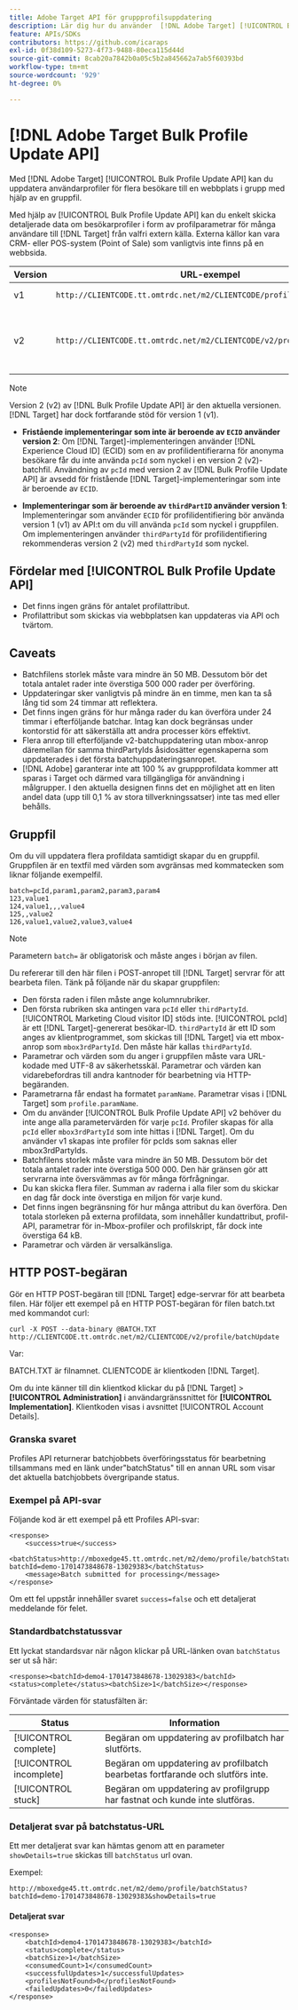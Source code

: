 ```yaml
---
title: Adobe Target API för gruppprofilsuppdatering
description: Lär dig hur du använder  [!DNL Adobe Target] [!UICONTROL Bulk Profile Update API] för att skicka profildata för flera besökare till  [!DNL Target] för användning i mål.
feature: APIs/SDKs
contributors: https://github.com/icaraps
exl-id: 0f38d109-5273-4f73-9488-80eca115d44d
source-git-commit: 8cab20a7842b0a05c5b2a845662a7ab5f60393bd
workflow-type: tm+mt
source-wordcount: '929'
ht-degree: 0%

---
```


# [!DNL Adobe Target Bulk Profile Update API]

Med [!DNL Adobe Target] [!UICONTROL Bulk Profile Update API] kan du uppdatera användarprofiler för flera besökare till en webbplats i grupp med hjälp av en gruppfil.

Med hjälp av [!UICONTROL Bulk Profile Update API] kan du enkelt skicka detaljerade data om besökarprofiler i form av profilparametrar för många användare till [!DNL Target] från valfri extern källa. Externa källor kan vara CRM- eller POS-system (Point of Sale) som vanligtvis inte finns på en webbsida.

| Version | URL-exempel | Funktioner |
| --- | --- | --- |
| v1 | `http://CLIENTCODE.tt.omtrdc.net/m2/CLIENTCODE/profile/batchUpdate` | Stöd endast för bulkprofiluppdatering. |
| v2 | `http://CLIENTCODE.tt.omtrdc.net/m2/CLIENTCODE/v2/profile/batchUpdate` | <ul><li>Skapa profil om den inte hittas.</li><li>Statusuppdatering per rad.</li></ul> |

>[!NOTE]
>
>Version 2 (v2) av [!DNL Bulk Profile Update API] är den aktuella versionen. [!DNL Target] har dock fortfarande stöd för version 1 (v1).
>
>* **Fristående implementeringar som inte är beroende av `ECID` använder version 2**: Om [!DNL Target]-implementeringen använder [!DNL Experience Cloud ID] (ECID) som en av profilidentifierarna för anonyma besökare får du inte använda `pcId` som nyckel i en version 2 (v2)-batchfil. Användning av `pcId` med version 2 av [!DNL Bulk Profile Update API] är avsedd för fristående [!DNL Target]-implementeringar som inte är beroende av `ECID`.
>
>* **Implementeringar som är beroende av `thirdPartID` använder version 1**: Implementeringar som använder `ECID` för profilidentifiering bör använda version 1 (v1) av API:t om du vill använda `pcId` som nyckel i gruppfilen. Om implementeringen använder `thirdPartyId` för profilidentifiering rekommenderas version 2 (v2) med `thirdPartyId` som nyckel.

## Fördelar med [!UICONTROL Bulk Profile Update API]

* Det finns ingen gräns för antalet profilattribut.
* Profilattribut som skickas via webbplatsen kan uppdateras via API och tvärtom.

## Caveats

* Batchfilens storlek måste vara mindre än 50 MB. Dessutom bör det totala antalet rader inte överstiga 500 000 rader per överföring.
* Uppdateringar sker vanligtvis på mindre än en timme, men kan ta så lång tid som 24 timmar att reflektera.
* Det finns ingen gräns för hur många rader du kan överföra under 24 timmar i efterföljande batchar. Intag kan dock begränsas under kontorstid för att säkerställa att andra processer körs effektivt.
* Flera anrop till efterföljande v2-batchuppdatering utan mbox-anrop däremellan för samma thirdPartyIds åsidosätter egenskaperna som uppdaterades i det första batchuppdateringsanropet.
* [!DNL Adobe] garanterar inte att 100 % av gruppprofildata kommer att sparas i Target och därmed vara tillgängliga för användning i målgrupper. I den aktuella designen finns det en möjlighet att en liten andel data (upp till 0,1 % av stora tillverkningssatser) inte tas med eller behålls.

## Gruppfil

Om du vill uppdatera flera profildata samtidigt skapar du en gruppfil. Gruppfilen är en textfil med värden som avgränsas med kommatecken som liknar följande exempelfil.

``````
batch=pcId,param1,param2,param3,param4
123,value1
124,value1,,,value4
125,,value2
126,value1,value2,value3,value4
``````

>[!NOTE]
>
>Parametern `batch=` är obligatorisk och måste anges i början av filen.

Du refererar till den här filen i POST-anropet till [!DNL Target] servrar för att bearbeta filen. Tänk på följande när du skapar gruppfilen:

* Den första raden i filen måste ange kolumnrubriker.
* Den första rubriken ska antingen vara `pcId` eller `thirdPartyId`. [!UICONTROL Marketing Cloud visitor ID] stöds inte. [!UICONTROL pcId] är ett [!DNL Target]-genererat besökar-ID. `thirdPartyId` är ett ID som anges av klientprogrammet, som skickas till [!DNL Target] via ett mbox-anrop som `mbox3rdPartyId`. Den måste här kallas `thirdPartyId`.
* Parametrar och värden som du anger i gruppfilen måste vara URL-kodade med UTF-8 av säkerhetsskäl. Parametrar och värden kan vidarebefordras till andra kantnoder för bearbetning via HTTP-begäranden.
* Parametrarna får endast ha formatet `paramName`. Parametrar visas i [!DNL Target] som `profile.paramName`.
* Om du använder [!UICONTROL Bulk Profile Update API] v2 behöver du inte ange alla parametervärden för varje `pcId`. Profiler skapas för alla `pcId` eller `mbox3rdPartyId` som inte hittas i [!DNL Target]. Om du använder v1 skapas inte profiler för pcIds som saknas eller mbox3rdPartyIds.
* Batchfilens storlek måste vara mindre än 50 MB. Dessutom bör det totala antalet rader inte överstiga 500 000. Den här gränsen gör att servrarna inte översvämmas av för många förfrågningar.
* Du kan skicka flera filer. Summan av raderna i alla filer som du skickar en dag får dock inte överstiga en miljon för varje kund.
* Det finns ingen begränsning för hur många attribut du kan överföra. Den totala storleken på externa profildata, som innehåller kundattribut, profil-API, parametrar för in-Mbox-profiler och profilskript, får dock inte överstiga 64 kB.
* Parametrar och värden är versalkänsliga.

## HTTP POST-begäran

Gör en HTTP POST-begäran till [!DNL Target] edge-servrar för att bearbeta filen. Här följer ett exempel på en HTTP POST-begäran för filen batch.txt med kommandot curl:

``````
curl -X POST --data-binary @BATCH.TXT http://CLIENTCODE.tt.omtrdc.net/m2/CLIENTCODE/v2/profile/batchUpdate
``````

Var:

BATCH.TXT är filnamnet. CLIENTCODE är klientkoden [!DNL Target].

Om du inte känner till din klientkod klickar du på [!DNL Target] > **[!UICONTROL Administration]** i användargränssnittet för **[!UICONTROL Implementation]**. Klientkoden visas i avsnittet [!UICONTROL Account Details].

### Granska svaret

Profiles API returnerar batchjobbets överföringsstatus för bearbetning tillsammans med en länk under&quot;batchStatus&quot; till en annan URL som visar det aktuella batchjobbets övergripande status.

### Exempel på API-svar

Följande kod är ett exempel på ett Profiles API-svar:

```
<response>
    <success>true</success>
    <batchStatus>http://mboxedge45.tt.omtrdc.net/m2/demo/profile/batchStatus?batchId=demo-1701473848678-13029383</batchStatus>
    <message>Batch submitted for processing</message>
</response>
```

Om ett fel uppstår innehåller svaret `success=false` och ett detaljerat meddelande för felet.

### Standardbatchstatussvar

Ett lyckat standardsvar när någon klickar på URL-länken ovan `batchStatus` ser ut så här:

```
<response><batchId>demo4-1701473848678-13029383</batchId><status>complete</status><batchSize>1</batchSize></response>
```

Förväntade värden för statusfälten är:

| Status | Information |
| --- | --- |
| [!UICONTROL complete] | Begäran om uppdatering av profilbatch har slutförts. |
| [!UICONTROL incomplete] | Begäran om uppdatering av profilbatch bearbetas fortfarande och slutförs inte. |
| [!UICONTROL stuck] | Begäran om uppdatering av profilgrupp har fastnat och kunde inte slutföras. |

### Detaljerat svar på batchstatus-URL

Ett mer detaljerat svar kan hämtas genom att en parameter `showDetails=true` skickas till `batchStatus` url ovan.

Exempel:

```
http://mboxedge45.tt.omtrdc.net/m2/demo/profile/batchStatus?batchId=demo-1701473848678-13029383&showDetails=true
```

#### Detaljerat svar

```
<response>
    <batchId>demo4-1701473848678-13029383</batchId>
    <status>complete</status>
    <batchSize>1</batchSize>
    <consumedCount>1</consumedCount>
    <successfulUpdates>1</successfulUpdates>
    <profilesNotFound>0</profilesNotFound>
    <failedUpdates>0</failedUpdates>
</response>
```
